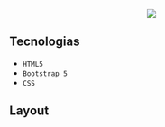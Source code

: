 
<p align="center">
<img src="http://img.shields.io/static/v1?label=STATUS&message=EM%20DESENVOLVIMENTO&color=GREEN&style=for-the-badge"/>
</p>

<!-- TABLE OF CONTENTS -->

## Tecnologias

<!-- This section should list any major frameworks that you built your project using. Here are a few examples.-->

- ``HTML5``
- ``Bootstrap 5``
- ``CSS``

## Layout

<a href="https://www.figma.com/file/ahnGupP4JjTdVJDTRfMRF2/edie-homepage?node-id=0%3A1">


